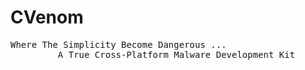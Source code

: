 # CVenom
<pre>
Where The Simplicity Become Dangerous ...
         A True Cross-Platform Malware Development Kit
</pre>

